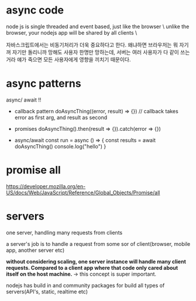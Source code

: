 # async code
node js is single threaded and event based, just like the browser \ 
unlike the browser, your nodejs app will be shared by all clients \

자바스크립트에서는 비동기처리가 더욱 중요하다고 한다. 왜냐하면 브라우저는 뭐 자기꺼 자기만 돌리니까 망해도 사용자 한명만 망하는데, 서버는 여러 사용자가 다 같이 쓰는거라 얘가 죽으면 모든 사용자에게 영향을 끼치기 때문이다. 

# async patterns
async/ await !!

- callback pattern
doAsyncThing((error, result) => {}) // callback takes error as first arg, and result as second

- promises
doAsyncThing().then(result => {}).catch(error => {})

- async/await
const run = async () => {
    const results = await doAsyncThing()
    console.log("hello")
}


# promise all
https://developer.mozilla.org/en-US/docs/Web/JavaScript/Reference/Global_Objects/Promise/all


# servers
one server, handling many requests from clients

a server's job is to handle a request from some sor of client(browser, mobile app, another server etc)

<strong> without considering scaling, one server instance will handle many client requests. Compared to a client app where that code only cared about itself on the host machine. </strong> -> this concept is super important. 

nodejs has build in and community packages for build all types of servers(API's, static, realtime etc)